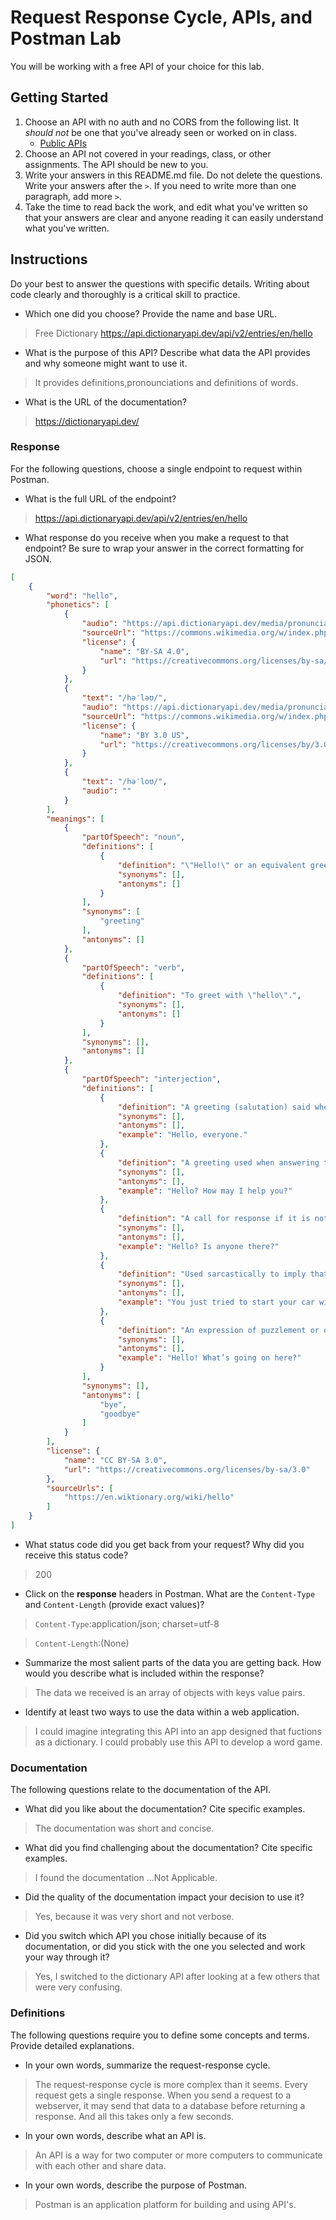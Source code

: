 # Request Response Cycle, APIs, and Postman Lab

You will be working with a free API of your choice for this lab.

## Getting Started

1. Choose an API with no auth and no CORS from the following list. It _should not_ be one that you've already seen or worked on in class.
   - [Public APIs](https://github.com/public-apis/public-apis)
1. Choose an API not covered in your readings, class, or other assignments. The API should be new to you.
1. Write your answers in this README.md file. Do not delete the questions. Write your answers after the `>`. If you need to write more than one paragraph, add more `>`.
1. Take the time to read back the work, and edit what you've written so that your answers are clear and anyone reading it can easily understand what you've written.

## Instructions

Do your best to answer the questions with specific details. Writing about code clearly and thoroughly is a critical skill to practice.

- Which one did you choose? Provide the name and base URL.

> Free Dictionary
>https://api.dictionaryapi.dev/api/v2/entries/en/hello



- What is the purpose of this API? Describe what data the API provides and why someone might want to use it.

> It provides definitions,pronounciations and definitions of words.

- What is the URL of the documentation?


> https://dictionaryapi.dev/

### Response

For the following questions, choose a single endpoint to request within Postman.

- What is the full URL of the endpoint?

> https://api.dictionaryapi.dev/api/v2/entries/en/hello

- What response do you receive when you make a request to that endpoint? Be sure to wrap your answer in the correct formatting for JSON.

```json
[
    {
        "word": "hello",
        "phonetics": [
            {
                "audio": "https://api.dictionaryapi.dev/media/pronunciations/en/hello-au.mp3",
                "sourceUrl": "https://commons.wikimedia.org/w/index.php?curid=75797336",
                "license": {
                    "name": "BY-SA 4.0",
                    "url": "https://creativecommons.org/licenses/by-sa/4.0"
                }
            },
            {
                "text": "/həˈləʊ/",
                "audio": "https://api.dictionaryapi.dev/media/pronunciations/en/hello-uk.mp3",
                "sourceUrl": "https://commons.wikimedia.org/w/index.php?curid=9021983",
                "license": {
                    "name": "BY 3.0 US",
                    "url": "https://creativecommons.org/licenses/by/3.0/us"
                }
            },
            {
                "text": "/həˈloʊ/",
                "audio": ""
            }
        ],
        "meanings": [
            {
                "partOfSpeech": "noun",
                "definitions": [
                    {
                        "definition": "\"Hello!\" or an equivalent greeting.",
                        "synonyms": [],
                        "antonyms": []
                    }
                ],
                "synonyms": [
                    "greeting"
                ],
                "antonyms": []
            },
            {
                "partOfSpeech": "verb",
                "definitions": [
                    {
                        "definition": "To greet with \"hello\".",
                        "synonyms": [],
                        "antonyms": []
                    }
                ],
                "synonyms": [],
                "antonyms": []
            },
            {
                "partOfSpeech": "interjection",
                "definitions": [
                    {
                        "definition": "A greeting (salutation) said when meeting someone or acknowledging someone’s arrival or presence.",
                        "synonyms": [],
                        "antonyms": [],
                        "example": "Hello, everyone."
                    },
                    {
                        "definition": "A greeting used when answering the telephone.",
                        "synonyms": [],
                        "antonyms": [],
                        "example": "Hello? How may I help you?"
                    },
                    {
                        "definition": "A call for response if it is not clear if anyone is present or listening, or if a telephone conversation may have been disconnected.",
                        "synonyms": [],
                        "antonyms": [],
                        "example": "Hello? Is anyone there?"
                    },
                    {
                        "definition": "Used sarcastically to imply that the person addressed or referred to has done something the speaker or writer considers to be foolish.",
                        "synonyms": [],
                        "antonyms": [],
                        "example": "You just tried to start your car with your cell phone. Hello?"
                    },
                    {
                        "definition": "An expression of puzzlement or discovery.",
                        "synonyms": [],
                        "antonyms": [],
                        "example": "Hello! What’s going on here?"
                    }
                ],
                "synonyms": [],
                "antonyms": [
                    "bye",
                    "goodbye"
                ]
            }
        ],
        "license": {
            "name": "CC BY-SA 3.0",
            "url": "https://creativecommons.org/licenses/by-sa/3.0"
        },
        "sourceUrls": [
            "https://en.wiktionary.org/wiki/hello"
        ]
    }
]

```

- What status code did you get back from your request? Why did you receive this status code?

> 200

- Click on the **response** headers in Postman. What are the `Content-Type` and `Content-Length` (provide exact values)?

> `Content-Type`:application/json; charset=utf-8

> `Content-Length`:(None)

- Summarize the most salient parts of the data you are getting back. How would you describe what is included within the response?

> The data we received is an array of objects with keys value pairs.

- Identify at least two ways to use the data within a web application.

> I could imagine integrating this API into an app designed that fuctions as a dictionary. 
> I could probably use this API to develop a word game.

### Documentation

The following questions relate to the documentation of the API.

- What did you like about the documentation? Cite specific examples.

> The documentation was short and concise. 

- What did you find challenging about the documentation? Cite specific examples.

> I found the documentation ...Not Applicable.

- Did the quality of the documentation impact your decision to use it?

> Yes, because it was very short and not verbose.

- Did you switch which API you chose initially because of its documentation, or did you stick with the one you selected and work your way through it?

> Yes, I switched to the dictionary API after looking at a few others that were very confusing.

### Definitions

The following questions require you to define some concepts and terms. Provide detailed explanations.

- In your own words, summarize the request-response cycle.

> The request-response cycle is more complex than it seems. Every request gets a single response. When you send a request to a webserver, it may send that data to a database before returning a response. And all this takes only a few seconds.

- In your own words, describe what an API is.

> An API is a way for two computer or more computers to communicate with each other and share data.

- In your own words, describe the purpose of Postman.

> Postman is an application platform for building and using API's.
